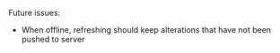 Future issues:

* When offline, refreshing should keep alterations that have not been pushed to server
